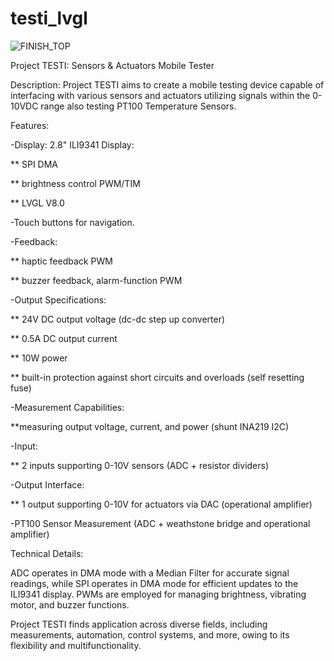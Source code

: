 # testi_lvgl

![FINISH_TOP](https://github.com/eXtract44/testi_lvgl/assets/71541578/41d05a7d-8a4d-483a-ae93-512bc4ecf60a)


Project TESTI: Sensors & Actuators Mobile Tester

Description:
Project TESTI aims to create a mobile testing device capable of interfacing with various sensors and actuators utilizing signals within the 0-10VDC range
also testing PT100 Temperature Sensors.

Features:

-Display: 2.8" ILI9341 Display:

 ** SPI DMA 
 
 ** brightness control PWM/TIM
 
 ** LVGL V8.0
 
-Touch buttons for navigation.

-Feedback:

 ** haptic feedback PWM
 
 ** buzzer feedback, alarm-function PWM
 
-Output Specifications:

 ** 24V DC output voltage (dc-dc step up converter)
 
 ** 0.5A DC output current
 
 ** 10W power
 
 ** built-in protection against short circuits and overloads (self resetting fuse)
 
-Measurement Capabilities:

 **measuring output voltage, current, and power (shunt INA219 I2C) 
 
-Input:

 ** 2 inputs supporting 0-10V sensors (ADC + resistor dividers)
 
-Output Interface:

 ** 1 output supporting 0-10V for actuators via DAC (operational amplifier)
 
-PT100 Sensor Measurement (ADC + weathstone bridge and operational amplifier)


Technical Details:

ADC operates in DMA mode with a Median Filter for accurate signal readings, while SPI operates in DMA mode for efficient updates to the ILI9341 display. PWMs are employed for managing brightness, vibrating motor, and buzzer functions.

Project TESTI finds application across diverse fields, including measurements, automation, control systems, and more, owing to its flexibility and multifunctionality.

 
